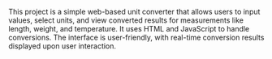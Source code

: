 This project is a simple web-based unit converter that allows users to input values, select units, and view converted results for measurements like length, weight, and temperature. It uses HTML and JavaScript to handle conversions. The interface is user-friendly, with real-time conversion results displayed upon user interaction.
